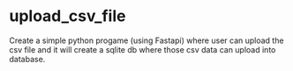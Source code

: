 # upload_csv_file
Create a simple python progame (using Fastapi) where user can upload the csv file and it will create a sqlite db where those csv data can upload into database.
